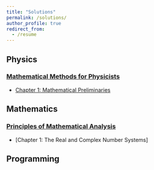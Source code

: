 ```yaml
---
title: "Solutions"
permalink: /solutions/
author_profile: true
redirect_from:
  - /resume
---
```


## Physics

### [Mathematical Methods for Physicists](https://www.amazon.com/Mathematical-Methods-Physicists-Comprehensive-Guide/dp/0123846544)
  * [Chapter 1: Mathematical Preliminaries](https://hikarimusic2002.github.io/solutions/math_physics_ch1)

## Mathematics

### [Principles of Mathematical Analysis](https://www.amazon.co.jp/-/en/Walter-Rudin/dp/0070856133/ref=tmm_pap_swatch_0?_encoding=UTF8&qid=&sr=)
  * [Chapter 1: The Real and Complex Number Systems]

## Programming
